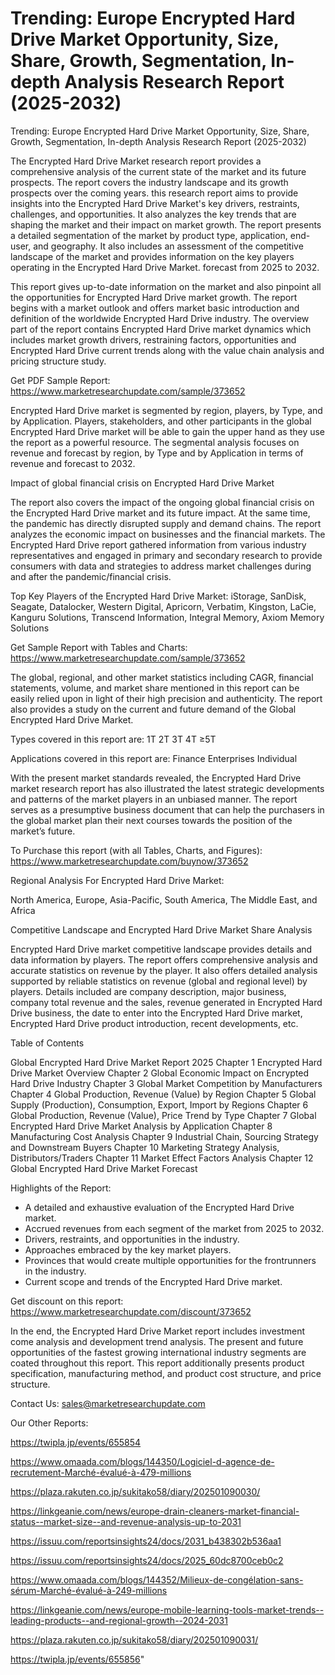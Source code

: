 # Trending: Europe Encrypted Hard Drive Market Opportunity, Size, Share, Growth, Segmentation, In-depth Analysis Research Report (2025-2032)
Trending: Europe Encrypted Hard Drive Market Opportunity, Size, Share, Growth, Segmentation, In-depth Analysis Research Report (2025-2032)

The Encrypted Hard Drive Market research report provides a comprehensive analysis of the current state of the market and its future prospects. The report covers the industry landscape and its growth prospects over the coming years. this research report aims to provide insights into the Encrypted Hard Drive Market's key drivers, restraints, challenges, and opportunities. It also analyzes the key trends that are shaping the market and their impact on market growth. The report presents a detailed segmentation of the market by product type, application, end-user, and geography. It also includes an assessment of the competitive landscape of the market and provides information on the key players operating in the Encrypted Hard Drive Market. forecast from 2025 to 2032.

This report gives up-to-date information on the market and also pinpoint all the opportunities for Encrypted Hard Drive market growth. The report begins with a market outlook and offers market basic introduction and definition of the worldwide Encrypted Hard Drive industry. The overview part of the report contains Encrypted Hard Drive market dynamics which includes market growth drivers, restraining factors, opportunities and Encrypted Hard Drive current trends along with the value chain analysis and pricing structure study.

Get PDF Sample Report: https://www.marketresearchupdate.com/sample/373652

Encrypted Hard Drive market is segmented by region, players, by Type, and by Application. Players, stakeholders, and other participants in the global Encrypted Hard Drive market will be able to gain the upper hand as they use the report as a powerful resource. The segmental analysis focuses on revenue and forecast by region, by Type and by Application in terms of revenue and forecast to 2032.

Impact of global financial crisis on Encrypted Hard Drive Market

The report also covers the impact of the ongoing global financial crisis on the Encrypted Hard Drive market and its future impact. At the same time, the pandemic has directly disrupted supply and demand chains. The report analyzes the economic impact on businesses and the financial markets. The Encrypted Hard Drive report gathered information from various industry representatives and engaged in primary and secondary research to provide consumers with data and strategies to address market challenges during and after the pandemic/financial crisis.

Top Key Players of the Encrypted Hard Drive Market:
iStorage, SanDisk, Seagate, Datalocker, Western Digital, Apricorn, Verbatim, Kingston, LaCie, Kanguru Solutions, Transcend Information, Integral Memory, Axiom Memory Solutions


Get Sample Report with Tables and Charts: https://www.marketresearchupdate.com/sample/373652

The global, regional, and other market statistics including CAGR, financial statements, volume, and market share mentioned in this report can be easily relied upon in light of their high precision and authenticity. The report also provides a study on the current and future demand of the Global Encrypted Hard Drive Market.

Types covered in this report are:
1T
2T
3T
4T
≥5T


Applications covered in this report are:
Finance
Enterprises
Individual


With the present market standards revealed, the Encrypted Hard Drive market research report has also illustrated the latest strategic developments and patterns of the market players in an unbiased manner. The report serves as a presumptive business document that can help the purchasers in the global market plan their next courses towards the position of the market’s future.

To Purchase this report (with all Tables, Charts, and Figures): https://www.marketresearchupdate.com/buynow/373652

Regional Analysis For Encrypted Hard Drive Market:

North America, Europe, Asia-Pacific, South America, The Middle East, and Africa

Competitive Landscape and Encrypted Hard Drive Market Share Analysis

Encrypted Hard Drive market competitive landscape provides details and data information by players. The report offers comprehensive analysis and accurate statistics on revenue by the player. It also offers detailed analysis supported by reliable statistics on revenue (global and regional level) by players. Details included are company description, major business, company total revenue and the sales, revenue generated in Encrypted Hard Drive business, the date to enter into the Encrypted Hard Drive market, Encrypted Hard Drive product introduction, recent developments, etc.

Table of Contents

Global Encrypted Hard Drive Market Report 2025
Chapter 1 Encrypted Hard Drive Market Overview
Chapter 2 Global Economic Impact on Encrypted Hard Drive Industry
Chapter 3 Global Market Competition by Manufacturers
Chapter 4 Global Production, Revenue (Value) by Region
Chapter 5 Global Supply (Production), Consumption, Export, Import by Regions
Chapter 6 Global Production, Revenue (Value), Price Trend by Type
Chapter 7 Global Encrypted Hard Drive Market Analysis by Application
Chapter 8 Manufacturing Cost Analysis
Chapter 9 Industrial Chain, Sourcing Strategy and Downstream Buyers
Chapter 10 Marketing Strategy Analysis, Distributors/Traders
Chapter 11 Market Effect Factors Analysis
Chapter 12 Global Encrypted Hard Drive Market Forecast

Highlights of the Report:

- A detailed and exhaustive evaluation of the Encrypted Hard Drive market.
- Accrued revenues from each segment of the market from 2025 to 2032.
- Drivers, restraints, and opportunities in the industry.
- Approaches embraced by the key market players.
- Provinces that would create multiple opportunities for the frontrunners in the industry.
- Current scope and trends of the Encrypted Hard Drive market.

Get discount on this report: https://www.marketresearchupdate.com/discount/373652

In the end, the Encrypted Hard Drive Market report includes investment come analysis and development trend analysis. The present and future opportunities of the fastest growing international industry segments are coated throughout this report. This report additionally presents product specification, manufacturing method, and product cost structure, and price structure.

Contact Us:
sales@marketresearchupdate.com

Our Other Reports:

https://twipla.jp/events/655854

https://www.omaada.com/blogs/144350/Logiciel-d-agence-de-recrutement-Marché-évalué-à-479-millions

https://plaza.rakuten.co.jp/sukitako58/diary/202501090030/

https://linkgeanie.com/news/europe-drain-cleaners-market-financial-status--market-size--and-revenue-analysis-up-to-2031

https://issuu.com/reportsinsights24/docs/2031_b438302b536aa1

https://issuu.com/reportsinsights24/docs/2025_60dc8700ceb0c2

https://www.omaada.com/blogs/144352/Milieux-de-congélation-sans-sérum-Marché-évalué-à-249-millions

https://linkgeanie.com/news/europe-mobile-learning-tools-market-trends--leading-products--and-regional-growth--2024-2031

https://plaza.rakuten.co.jp/sukitako58/diary/202501090031/

https://twipla.jp/events/655856"
